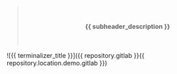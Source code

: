> </br><h4 align="center">**{{ subheader_description }}**</h4></br>

![{{ terminalizer_title }}]({{ repository.gitlab }}{{ repository.location.demo.gitlab }})